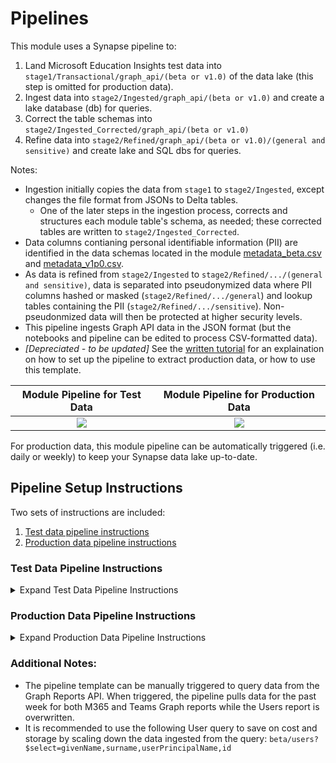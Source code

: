 # Pipelines

This module uses a Synapse pipeline to:
1. Land Microsoft Education Insights test data into ```stage1/Transactional/graph_api/(beta or v1.0)``` of the data lake (this step is omitted for production data).
2. Ingest data into ```stage2/Ingested/graph_api/(beta or v1.0)``` and create a lake database (db) for queries.
3. Correct the table schemas into ```stage2/Ingested_Corrected/graph_api/(beta or v1.0)```
3. Refine data into ```stage2/Refined/graph_api/(beta or v1.0)/(general and sensitive)``` and create lake and SQL dbs for queries.

Notes:
- Ingestion initially copies the data from ```stage1``` to ```stage2/Ingested```, except changes the file format from JSONs to Delta tables.
   * One of the later steps in the ingestion process, corrects and structures each module table's schema, as needed; these corrected tables are written to ```stage2/Ingested_Corrected```.
- Data columns contianing personal identifiable information (PII) are identified in the data schemas located in the module [metadata_beta.csv](https://github.com/microsoft/OpenEduAnalytics/blob/main/modules/module_catalog/Microsoft_Graph/test_data/metadata_beta.csv) and [metadata_v1p0.csv](https://github.com/microsoft/OpenEduAnalytics/blob/main/modules/module_catalog/Microsoft_Graph/test_data/metadata_v1p0.csv).
- As data is refined from ```stage2/Ingested``` to ```stage2/Refined/.../(general and sensitive)```, data is separated into pseudonymized data where PII columns hashed or masked (```stage2/Refined/.../general```) and lookup tables containing the PII (```stage2/Refined/.../sensitive```). Non-pseudonmized data will then be protected at higher security levels.
- This pipeline ingests Graph API data in the JSON format (but the notebooks and pipeline can be edited to process CSV-formatted data).
- *[Depreciated - to be updated]* See the [written tutorial](https://github.com/microsoft/OpenEduAnalytics/blob/main/modules/module_catalog/Microsoft_Graph/docs/Graph%20Reports%20API%20Module%20Tutorial.pdf) for an explaination on how to set up the pipeline to extract production data, or how to use this template.

Module Pipeline for Test Data  | Module Pipeline for Production Data
:-------------------------:|:-------------------------:
![](https://github.com/cstohlmann/OpenEduAnalytics/blob/main/modules/module_catalog/Microsoft_Graph/docs/images/v0.1/graph_test_data_pipeline_v0.1rc1_overview.png) |  ![](https://github.com/cstohlmann/OpenEduAnalytics/blob/main/modules/module_catalog/Microsoft_Graph/docs/images/v0.1/coming_soon_visual.png)  

For production data, this module pipeline can be automatically triggered (i.e. daily or weekly) to keep your Synapse data lake up-to-date.

## Pipeline Setup Instructions

Two sets of instructions are included:
1. [Test data pipeline instructions](https://github.com/microsoft/OpenEduAnalytics/tree/main/modules/module_catalog/Microsoft_Graph/pipeline#test-data-pipeline-instructions)
2. [Production data pipeline instructions](https://github.com/microsoft/OpenEduAnalytics/tree/main/modules/module_catalog/Microsoft_Graph/pipeline#production-data-pipeline-instructions)

### Test Data Pipeline Instructions

<details><summary>Expand Test Data Pipeline Instructions</summary>
<p>

1. Complete the first steps of the [module setup instructions](https://github.com/microsoft/OpenEduAnalytics/tree/main/modules/module_catalog/Microsoft_Graph#module-setup-instructions)
2. Install the module to your workspace as outlined in the instructions.
3. Once successfully installed, choose which workspace to work in, and whether you want to run (i.e. land, ingest and refine) the K-12 test data set or the higher education test data set.
    * <em>Note</em>: Input either ```k12``` or ```hed``` in the ```run_k12_or_hed_test_data``` pipeline parameter, to run this pipeline successfully.
![](https://github.com/cstohlmann/OpenEduAnalytics/blob/main/modules/module_catalog/Microsoft_Graph/docs/images/v0.1/graph_v0.1rc1_pipeline_p1.png)

4. Explore the pipeline as desired for any additional changes to landing, ingesting, and refining the test data.
![](https://github.com/cstohlmann/OpenEduAnalytics/blob/main/modules/module_catalog/Microsoft_Graph/docs/images/v0.1/graph_v0.1rc1_pipeline_p2.1.png)

5. Commit/Publish any changes and trigger the pipeline manually.

6. Once the pipeline has been successfully executed, verify that:

- Data has landed in stage1.
![](https://github.com/cstohlmann/OpenEduAnalytics/blob/main/modules/module_catalog/Microsoft_Graph/docs/images/v0.1/graph_v0.1rc1_pipeline_p3.1.png)

- Data has been ingested to stage2/Ingested.
![](https://github.com/cstohlmann/OpenEduAnalytics/blob/main/modules/module_catalog/Microsoft_Graph/docs/images/v0.1/graph_v0.1rc1_pipeline_p4.1.png)

- Data has been ingested to stage2/Ingested_Corrected.
![](https://github.com/cstohlmann/OpenEduAnalytics/blob/main/modules/module_catalog/Microsoft_Graph/docs/images/v0.1/graph_v0.1rc1_pipeline_p7.png)

- Data has been refined to stage2/Refined.
![](https://github.com/cstohlmann/OpenEduAnalytics/blob/main/modules/module_catalog/Microsoft_Graph/docs/images/v0.1/graph_v0.1rc1_pipeline_p5.1.png)

- **Final note**: The same processing of the test data can be accomplished by following the steps and running the [module example notebook](https://github.com/microsoft/OpenEduAnalytics/blob/main/modules/module_catalog/Microsoft_Graph/notebook/Graph_example.ipynb).
![](https://github.com/cstohlmann/OpenEduAnalytics/blob/main/modules/module_catalog/Microsoft_Graph/docs/images/v0.1/graph_v0.1rc1_pipeline_p6.png)

</p>
</details>

### Production Data Pipeline Instructions

<details><summary>Expand Production Data Pipeline Instructions</summary>
<p>

1. Complete the [Test Data Pipeline Instructions](https://github.com/microsoft/OpenEduAnalytics/tree/main/modules/module_catalog/Microsoft_Education_Insights/pipeline#test-data-pipeline-instructions), but do not execute the pipeline yet.
2. <em><strong>[Coming soon...]</em></strong>

</p>
</details>

### Additional Notes:
 - The pipeline template can be manually triggered to query data from the Graph Reports API. When triggered, the pipeline pulls data for the past week for both M365 and Teams Graph reports while the Users report is overwritten.
 - It is recommended to use the following User query to save on cost and storage by scaling down the data ingested from the query: ``` beta/users?$select=givenName,surname,userPrincipalName,id ``` 
